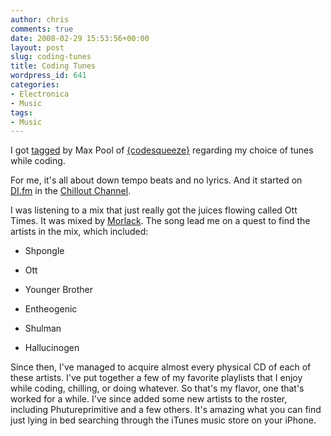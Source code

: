 ```yaml
---
author: chris
comments: true
date: 2008-02-29 15:53:56+00:00
layout: post
slug: coding-tunes
title: Coding Tunes
wordpress_id: 641
categories:
- Electronica
- Music
tags:
- Music
---
```


I got [tagged](http://www.codesqueeze.com/what-music-do-you-code-to/) by Max Pool of [{codesqueeze}](http://www.codesqueeze.com/) regarding my choice of tunes while coding.

For me, it's all about down tempo beats and no lyrics. And it started on [DI.fm](http://www.di.fm/) in the [Chillout Channel](http://www.di.fm/chillout/).

I was listening to a mix that just really got the juices flowing called Ott Times. It was mixed by [Morlack](http://www.psyshop.com/shop/World/). The song lead me on a quest to find the artists in the mix, which included:



	
  * Shpongle

	
  * Ott

	
  * Younger Brother

	
  * Entheogenic

	
  * Shulman

	
  * Hallucinogen


Since then, I've managed to acquire almost every physical CD of each of these artists. I've put together a few of my favorite playlists that I enjoy while coding, chilling, or doing whatever. So that's my flavor, one that's worked for a while. I've since added some new artists to the roster, including Phutureprimitive and a few others. It's amazing what you can find just lying in bed searching through the iTunes music store on your iPhone.
